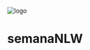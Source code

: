 
![logo](https://user-images.githubusercontent.com/62821027/84599082-c89e1080-ae45-11ea-9e7f-bc7f5934abcd.png)
# semanaNLW

